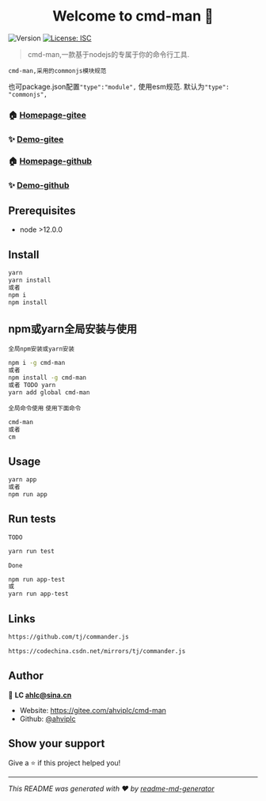 <h1 align="center">Welcome to cmd-man 👋</h1>
<p>
  <img alt="Version" src="https://img.shields.io/badge/version-1.0.0-blue.svg?cacheSeconds=2592000" />
  <a href="#" target="_blank">
    <img alt="License: ISC" src="https://img.shields.io/badge/License-ISC-yellow.svg" />
  </a>
</p>

> cmd-man,一款基于nodejs的专属于你的命令行工具.

`cmd-man,采用的commonjs模块规范`

也可package.json配置`"type":"module",` 使用esm规范. 默认为`"type": "commonjs",`

### 🏠 [Homepage-gitee](https://gitee.com/ahviplc/cmd-man)

### ✨ [Demo-gitee]( https://gitee.com/ahviplc/cmd-man)

### 🏠 [Homepage-github](https://github.com/ahviplc/cmd-man)

### ✨ [Demo-github]( https://github.com/ahviplc/cmd-man)

## Prerequisites

- node >12.0.0

## Install

```sh
yarn
yarn install
或者
npm i
npm install
```

## npm或yarn全局安装与使用

`全局npm安装或yarn安装`

```sh
npm i -g cmd-man
或者
npm install -g cmd-man
或者 TODO yarn
yarn add global cmd-man
```

`全局命令使用` `使用下面命令`

```sh
cmd-man
或者
cm
```

## Usage

```sh
yarn app
或者
npm run app
```

## Run tests

`TODO`

```sh
yarn run test
```

`Done`

```sh
npm run app-test
或
yarn run app-test
```

## Links

```markdown
https://github.com/tj/commander.js

https://codechina.csdn.net/mirrors/tj/commander.js
```

## Author

👤 **LC ahlc@sina.cn**

* Website:  https://gitee.com/ahviplc/cmd-man
* Github: [@ahviplc](https://github.com/ahviplc)

## Show your support

Give a ⭐️ if this project helped you!

***
_This README was generated with ❤️ by [readme-md-generator](https://github.com/kefranabg/readme-md-generator)_
